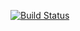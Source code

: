 [![Build Status](https://travis-ci.org/osagero1996/Itp405Node.svg?branch=master)](https://travis-ci.org/osagero1996/Itp405Node)